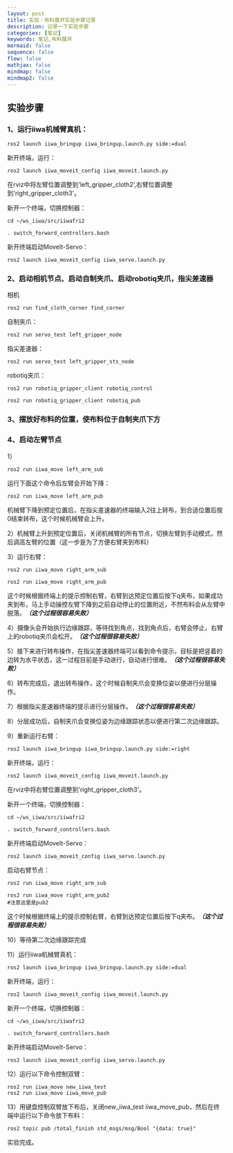 ```yaml
---
layout: post
title: 实验｜布料展开实验步骤记录
description: 记录一下实验步骤
categories: [笔记]
keywords: 笔记,布料展开
mermaid: false
sequence: false
flow: false
mathjax: false
mindmap: false
mindmap2: false
---
```


## 实验步骤

### 1、运行iiwa机械臂真机：

```
ros2 launch iiwa_bringup iiwa_bringup.launch.py side:=dual
```

新开终端，运行：
```
ros2 launch iiwa_moveit_config iiwa_moveit.launch.py
```
在rviz中将左臂位置调整到'left_gripper_cloth2',右臂位置调整到'right_gripper_cloth3'。

新开一个终端，切换控制器：
```
cd ~/ws_iiwa/src/iiwafri2

. switch_forward_controllers.bash
```
新开终端启动MoveIt-Servo：
```
ros2 launch iiwa_moveit_config iiwa_servo.launch.py
```

### 2、启动相机节点、启动自制夹爪、启动robotiq夹爪，指尖差速器

相机
```
ros2 run find_cloth_corner find_corner 
```

自制夹爪：
```
ros2 run servo_test left_gripper_node

```
指尖差速器：

```
ros2 run servo_test left_gripper_sts_node
```
robotiq夹爪：
```
ros2 run robotiq_gripper_client robotiq_control

ros2 run robotiq_gripper_client robotiq_pub

```

### 3、摆放好布料的位置，使布料位于自制夹爪下方

### 4、启动左臂节点

1）
```
ros2 run iiwa_move left_arm_sub
```

运行下面这个命令后左臂会开始下降：
```
ros2 run iiwa_move left_arm_pub
```
机械臂下降到预定位置后，在指尖差速器的终端输入2往上转布，到合适位置后按0结束转布，这个时候机械臂会上升。

2）机械臂上升到预定位置后，关闭机械臂的所有节点，切换左臂到手动模式，然后调高左臂的位置（这一步是为了方便右臂夹到布料）

3）运行右臂：

```
ros2 run iiwa_move right_arm_sub
```

```
ros2 run iiwa_move right_arm_pub
```
这个时候根据终端上的提示控制右臂，右臂到达预定位置后按下q夹布，如果成功夹到布，马上手动操控左臂下降到之前自动停止的位置附近，不然布料会从左臂中脱落。***（这个过程很容易失败）***

4）摄像头会开始执行边缘跟踪，等待找到角点，找到角点后，右臂会停止，右臂上的robotiq夹爪会松开。***（这个过程很容易失败）***

5）接下来进行转布操作，在指尖差速器终端可以看到命令提示，目标是把竖着的边转为水平状态，这一过程目前是手动进行，自动进行很难。***（这个过程很容易失败）***

6）转布完成后，退出转布操作，这个时候自制夹爪会变换位姿以便进行分层操作。

7）根据指尖差速器终端的提示进行分层操作。***（这个过程很容易失败）***

8）分层成功后，自制夹爪会变换位姿为边缘跟踪状态以便进行第二次边缘跟踪。

9）重新运行右臂：
```
ros2 launch iiwa_bringup iiwa_bringup.launch.py side:=right
```

新开终端，运行：
```
ros2 launch iiwa_moveit_config iiwa_moveit.launch.py
```
在rviz中将右臂位置调整到'right_gripper_cloth3'。

新开一个终端，切换控制器：
```
cd ~/ws_iiwa/src/iiwafri2

. switch_forward_controllers.bash
```
新开终端启动MoveIt-Servo：
```
ros2 launch iiwa_moveit_config iiwa_servo.launch.py
```
启动右臂节点：
```
ros2 run iiwa_move right_arm_sub
```

```
ros2 run iiwa_move right_arm_pub2
#注意这里是pub2
```
这个时候根据终端上的提示控制右臂，右臂到达预定位置后按下q夹布。***（这个过程很容易失败）***

10）等待第二次边缘跟踪完成

11）运行iiwa机械臂真机：

```
ros2 launch iiwa_bringup iiwa_bringup.launch.py side:=dual
```

新开终端，运行：
```
ros2 launch iiwa_moveit_config iiwa_moveit.launch.py
```

新开一个终端，切换控制器：
```
cd ~/ws_iiwa/src/iiwafri2

. switch_forward_controllers.bash
```
新开终端启动MoveIt-Servo：
```
ros2 launch iiwa_moveit_config iiwa_servo.launch.py
```

12）运行以下命令控制双臂：
```
ros2 run iiwa_move new_iiwa_test
ros2 run iiwa_move iiwa_move_pub
```
13）用键盘控制双臂放下布后，关闭new_iiwa_test iiwa_move_pub，然后在终端中运行以下命令放下布料：
```
ros2 topic pub /total_finish std_msgs/msg/Bool "{data: true}"
```

实验完成。




